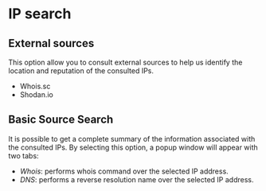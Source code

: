 # IP search

## External sources

This option allow you to consult external sources to help us identify the location and reputation of the consulted IPs.

- Whois.sc
- Shodan.io

## Basic Source Search

It is possible to get a complete summary of the information associated with the consulted IPs. By selecting this option, a popup window will appear with two tabs:

- *Whois*: performs whois command over the selected IP address.
- *DNS*: performs a reverse resolution name over the selected IP address.
